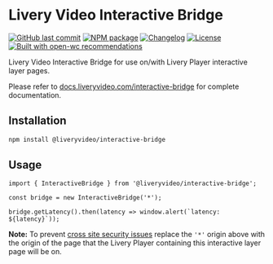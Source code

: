 # Livery Video Interactive Bridge

[![GitHub last commit](https://img.shields.io/github/last-commit/liveryvideo/interactive-bridge)](https://github.com/liveryvideo/interactive-bridge)
[![NPM package](https://img.shields.io/npm/v/@liveryvideo/interactive-bridge)](https://www.npmjs.com/package/@liveryvideo/interactive-bridge)
[![Changelog](https://img.shields.io/badge/docs-CHANGELOG-blue)](https://docs.liveryvideo.com/interactive-bridge-changelog)
[![License](https://img.shields.io/npm/l/@liveryvideo/interactive-bridge)](https://unpkg.com/browse/@liveryvideo/interactive-bridge/LICENSE)
[![Built with open-wc recommendations](https://img.shields.io/badge/built%20with-open--wc-blue.svg)](https://open-wc.org/)

Livery Video Interactive Bridge for use on/with Livery Player interactive layer pages.

Please refer to [docs.liveryvideo.com/interactive-bridge](https://docs.liveryvideo.com/interactive-bridge) for complete documentation.

## Installation

```bash
npm install @liveryvideo/interactive-bridge
```

## Usage

```JS
import { InteractiveBridge } from '@liveryvideo/interactive-bridge';

const bridge = new InteractiveBridge('*');

bridge.getLatency().then(latency => window.alert(`latency: ${latency}`));
```

**Note:** To prevent [cross site security issues](https://developer.mozilla.org/en-US/docs/Web/API/Window/postMessage#security_concerns) replace the `'*'` origin above with the origin of the page that the Livery Player containing this interactive layer page will be on.
